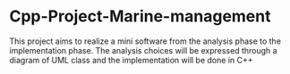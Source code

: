 # Cpp-Project-Marine-management
This project aims to realize a mini software from the analysis phase to the implementation phase. The analysis choices will be expressed through a diagram of UML class and the implementation will be done in C++
